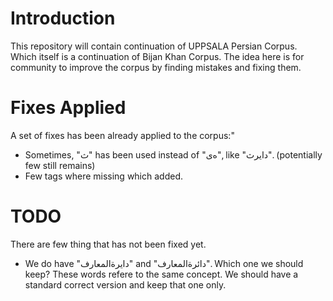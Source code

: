 # Introduction

This repository will contain continuation of UPPSALA Persian Corpus. Which itself is a continuation of Bijan Khan Corpus. The idea here is for community to improve the corpus by finding mistakes and fixing them. 

# Fixes Applied

A set of fixes has been already applied to the corpus:"
  - Sometimes, "ث" has been used instead of "ه‌ی", like "دایرث". (potentially few still remains)
  - Few tags where missing which added.
  

# TODO
There are few thing that has not been fixed yet.
  - We do have "دایرةالمعارف" and "دائرةالمعارف". Which one we should keep? These words refere to the same concept. We should have a standard correct version and keep that one only. 
